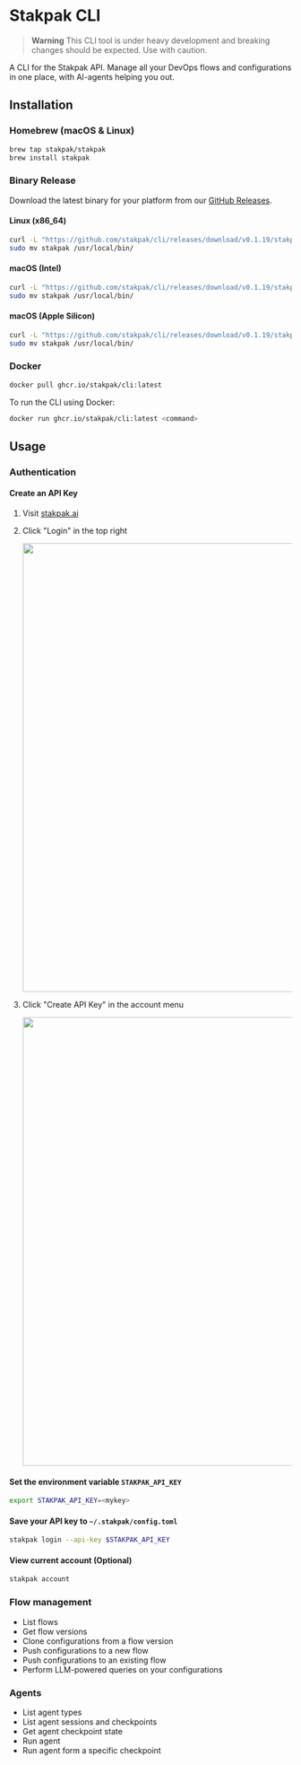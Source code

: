 # Stakpak CLI

> **Warning**
> This CLI tool is under heavy development and breaking changes should be expected. Use with caution.

A CLI for the Stakpak API. Manage all your DevOps flows and configurations in one place, with AI-agents helping you out.

## Installation

### Homebrew (macOS & Linux)

```bash
brew tap stakpak/stakpak
brew install stakpak
```

### Binary Release

Download the latest binary for your platform from our [GitHub Releases](https://github.com/stakpak/stakpak/releases).

#### Linux (x86_64)

```bash
curl -L "https://github.com/stakpak/cli/releases/download/v0.1.19/stakpak-linux-x86_64.tar.gz" | tar xz
sudo mv stakpak /usr/local/bin/
```

#### macOS (Intel)

```bash
curl -L "https://github.com/stakpak/cli/releases/download/v0.1.19/stakpak-darwin-x86_64.tar.gz" | tar xz
sudo mv stakpak /usr/local/bin/
```

#### macOS (Apple Silicon)

```bash
curl -L "https://github.com/stakpak/cli/releases/download/v0.1.19/stakpak-darwin-aarch64.tar.gz" | tar xz
sudo mv stakpak /usr/local/bin/
```

### Docker

```bash
docker pull ghcr.io/stakpak/cli:latest
```

To run the CLI using Docker:

```bash
docker run ghcr.io/stakpak/cli:latest <command>
```

## Usage

### Authentication

#### Create an API Key

1. Visit [stakpak.ai](https://stakpak.ai)
2. Click "Login" in the top right

   <img src="assets/login.png" width="800">

3. Click "Create API Key" in the account menu

   <img src="assets/apikeys.png" width="800">

#### Set the environment variable `STAKPAK_API_KEY`

```bash
export STAKPAK_API_KEY=<mykey>
```

#### Save your API key to `~/.stakpak/config.toml`

```bash
stakpak login --api-key $STAKPAK_API_KEY
```

#### View current account (Optional)

```bash
stakpak account
```

### Flow management

- List flows
- Get flow versions
- Clone configurations from a flow version
- Push configurations to a new flow
- Push configurations to an existing flow
- Perform LLM-powered queries on your configurations

### Agents

- List agent types
- List agent sessions and checkpoints
- Get agent checkpoint state
- Run agent
- Run agent form a specific checkpoint
